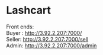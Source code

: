 # Lashcart


Front ends:<br/>
Buyer : http://3.92.2.207:7000/<br/>
Seller: http://3.92.2.207:7000/sell<br/>
Admin: http://3.92.2.207:7000/admin<br/>